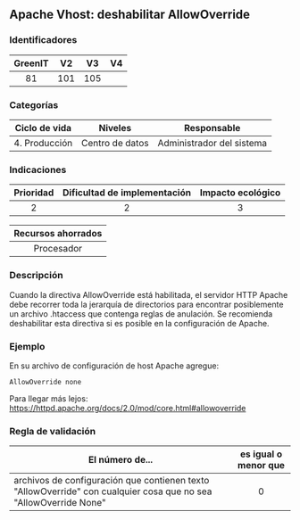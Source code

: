 ## Apache Vhost: deshabilitar AllowOverride

 ### Identificadores

 | GreenIT | V2  | V3  | V4  |
 | :-----: | :-: | :-: | :-: |
 |    81   | 101 | 105 |     |

 ### Categorías

 | Ciclo de vida |     Niveles     |        Responsable        |
 | :-----------: | :-------------: | :-----------------------: |
 | 4. Producción | Centro de datos | Administrador del sistema |

 ### Indicaciones

 | Prioridad | Dificultad de implementación | Impacto ecológico |
 | :-------: | :--------------------------: | :---------------: |
 |     2     |              2               |         3         |

 | Recursos ahorrados |
 | :----------------: |
 |     Procesador     |

 ### Descripción

 Cuando la directiva AllowOverride está habilitada, el servidor HTTP Apache debe recorrer toda la jerarquía de directorios para encontrar posiblemente un archivo .htaccess que contenga reglas de anulación. Se recomienda deshabilitar esta directiva si es posible en la configuración de Apache.

 ### Ejemplo

 En su archivo de configuración de host Apache agregue:

 ```apacheconf
 AllowOverride none
 ```

 Para llegar más lejos:
 https://httpd.apache.org/docs/2.0/mod/core.html#allowoverride

 ### Regla de validación

 | El número de...                                                                                                  | es igual o menor que |
 | ---------------------------------------------------------------------------------------------------------------- | :------------------: |
 | archivos de configuración que contienen texto "AllowOverride" con cualquier cosa que no sea "AllowOverride None" |           0          |
